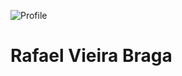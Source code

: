

![Profile](https://user-images.githubusercontent.com/48054827/168163493-a506d996-36a2-4716-8ecc-099a88226d20.png)

# Rafael Vieira Braga



